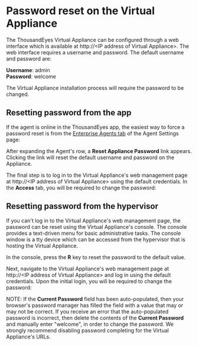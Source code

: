 # Password reset on the Virtual Appliance

The ThousandEyes Virtual Appliance can be configured through a web interface which is available at http://&lt;IP address of Virtual Appliance&gt;.  The web interface requires a username and password.  The default username and password are:

**Username**: admin  
**Password**: welcome

The Virtual Appliance installation process will require the password to be changed.

## Resetting password from the app

If the agent is online in the ThousandEyes app, the easiest way to force a password reset is from the [Enterprise Agents tab](https://app.thousandeyes.com/settings/agents/enterprise/?section=agents) of the Agent Settings page:  
 

After expanding the Agent's row, a **Reset Appliance Password** link appears. Clicking the link will reset the default username and password on the Appliance.

The final step is to log in to the Virtual Appliance's web management page at http://&lt;IP address of Virtual Appliance&gt; using the default credentials.  In the **Access** tab, you will be required to change the password:

## Resetting password from the hypervisor

If you can't log in to the Virtual Appliance's web management page, the password can be reset using the Virtual Appliance's console.  The console provides a text-driven menu for basic administrative tasks. The console window is a tty device which can be accessed from the hypervisor that is hosting the Virtual Appliance. 

In the console, press the **R** key to reset the password to the default value.

Next, navigate to the Virtual Appliance's web management page at http://&lt;IP address of Virtual Appliance&gt; and log in using the default credentials.  Upon the initial login, you will be required to change the password:

NOTE: If the **Current Password** field has been auto-populated, then your browser's password manager has filled the field with a value that may or may not be correct. If you receive an error that the auto-populated password is incorrect, then delete the contents of the **Current Password** and manually enter "welcome", in order to change the password. We strongly recommend disabling password completing for the Virtual Appliance's URLs.

